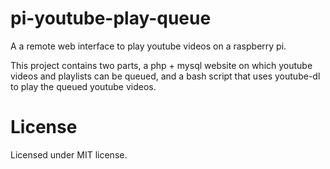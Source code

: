 pi-youtube-play-queue
=====================

A a remote web interface to play youtube videos on a raspberry pi.

This project contains two parts, a php + mysql website on which
youtube videos and playlists can be queued, and a bash script
that uses youtube-dl to play the queued youtube videos.

License
=====================
Licensed under MIT license.
